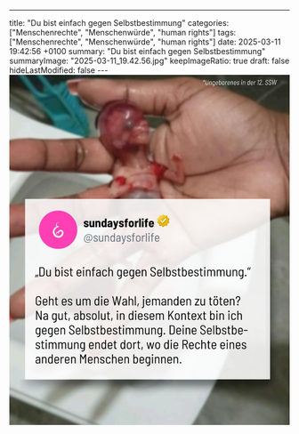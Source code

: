 ---
title: "Du bist einfach gegen Selbstbestimmung"
categories: ["Menschenrechte", "Menschenwürde", "human rights"]
tags: ["Menschenrechte", "Menschenwürde", "human rights"]
date: 2025-03-11 19:42:56 +0100
summary: "Du bist einfach gegen Selbstbestimmung"
summaryImage: "2025-03-11_19.42.56.jpg"
keepImageRatio: true
draft: false
hideLastModified: false
---[![Du bist einfach gegen Selbstbestimmung](2025-03-11_19.42.56.jpg "Du bist einfach gegen Selbstbestimmung")](https://www.sundaysforlife.org/de)